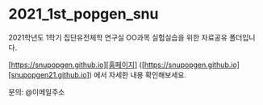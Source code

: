 # 2021_1st_popgen_snu

2021학년도 1학기 집단유전체학 연구실 OO과목 실험실습을 위한 자료공유 폴더입니다.

[https://snupopgen.github.io][홈페이지] ([https://snupopgen.github.io][snupopgen21.github.io]) 에서 자세한 내용 확인해보세요.



문의: @이메일주소
